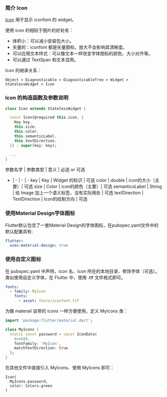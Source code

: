 ### 简介 Icon

[Icon](https://api.flutter.dev/flutter/widgets/Icon-class.html) 用于显示 iconfont 的 widget。

使用 icon 的相较于图片的好处有：
- 体积小：可以减小安装包大小。
- 矢量的：iconfont 都是矢量图标，放大不会影响其清晰度。
- 可以应用文本样式：可以像文本一样改变字体图标的颜色、大小对齐等。
- 可以通过 TextSpan 和文本混用。

Icon 的继承关系：

```
Object > Diagnosticable > DiagnosticableTree > Widget > StatelessWidget > Icon
```

### Icon 的构造函数及参数说明

``` dart
class Icon extends StatelessWidget {

  const Icon(@required this.icon, {
    Key key,
    this.size,
    this.color,
    this.semanticLabel,
    this.textDirection,
  }) : super(key: key);
  
  ...
}
```

参数名字	| 参数类型	| 意义	| 必选 or 可选
- | - | - | - 
key	  | Key	    | Widget 的标识	| 可选
color	| double	| icon的大小（主要）| 可选
size	| Color	  | icon的颜色（主要）| 可选
semanticsLabel	| String        | 给 Image 加上一个语义标签，没有实际用处	  | 可选
textDirection	| TextDirection	| Icon的绘制方向	| 可选

### 使用Material Design字体图标

Flutter默认包含了一套Material Design的字体图标，在pubspec.yaml文件中的默认配置具有:

``` yaml
flutter:
  uses-material-design: true
```

### 使用自定义图标

在 pubspec.yaml 中声明，icon 名、icon 所在的本地目录、修饰字体（可选）。类似使用自定义字体，在 Flutter 中，使用 .ttf 文件格式即可。

``` yaml
fonts:
  - family: MyIcon
    fonts:
      - asset: fonts/iconfont.ttf
```

为像 materail 自带的 icons 一样方便使用，定义 MyIcons 类：

``` dart
import 'package:flutter/material.dart';

class MyIcons {
  static const password = const IconData(
    0xe680,
    fontFamily: 'MyIcon', 
    matchTextDirection: true
  );
}
```

在其他文件中直接引入 MyIcons、使用 MyIcons 即可：

```
Icon(
  MyIcons.password,
  color: Colors.green
)
```

